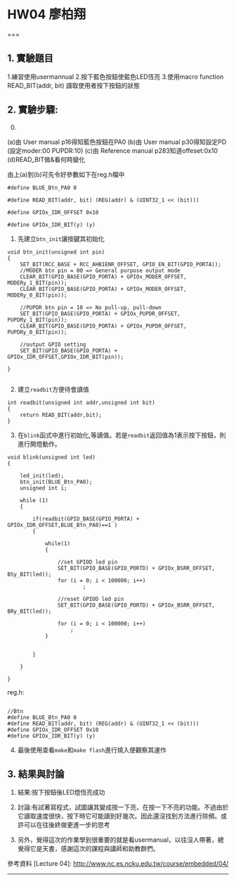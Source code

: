 # **HW04** 廖柏翔

===

## 1. 實驗題目 

1.練習使用usermannual
2.按下藍色按鈕使藍色LED恆亮
3.使用macro function READ_BIT(addr, bit) 讀取使用者按下按鈕的狀態

## 2. 實驗步驟: 

0. 
(a)由 User manual p16得知藍色按鈕在PA0
(b)由 User manual p30得知設定PD (設定moder:00 PUPDR:10)
(c)由 Reference manual p283知道offeset:0x10
(d)READ_BIT做&看何時變化

由上(a)到(b)可先令好參數如下在reg.h檔中
```
#define BLUE_Btn_PA0 0

#define READ_BIT(addr, bit) (REG(addr) & (UINT32_1 << (bit)))

#define GPIOx_IDR_OFFSET 0x10

#define GPIOx_IDR_BIT(y) (y)
```

1. 先建立`btn_init`讓按鍵其初始化
```
void btn_init(unsigned int pin)
{
	SET_BIT(RCC_BASE + RCC_AHB1ENR_OFFSET, GPIO_EN_BIT(GPIO_PORTA));
	//MODER btn pin = 00 => General purpose output mode
	CLEAR_BIT(GPIO_BASE(GPIO_PORTA) + GPIOx_MODER_OFFSET, MODERy_1_BIT(pin));
	CLEAR_BIT(GPIO_BASE(GPIO_PORTA) + GPIOx_MODER_OFFSET, MODERy_0_BIT(pin));

	//PUPDR btn pin = 10 => No pull-up, pull-down
	SET_BIT(GPIO_BASE(GPIO_PORTA) + GPIOx_PUPDR_OFFSET, PUPDRy_1_BIT(pin));
	CLEAR_BIT(GPIO_BASE(GPIO_PORTA) + GPIOx_PUPDR_OFFSET, PUPDRy_0_BIT(pin));

	//output GPIO setting
	SET_BIT(GPIO_BASE(GPIO_PORTA) + GPIOx_IDR_OFFSET,GPIOx_IDR_BIT(pin));

}


```
2. 建立`readbit`方便待會讀值
```
int readbit(unsigned int addr,unsigned int bit)
{
	return READ_BIT(addr,bit);
}
```


3. 在`blink`函式中進行初始化,等讀值。若是`readbit`返回值為1表示按下按鈕，則進行開燈動作。

```
void blink(unsigned int led)
{

	led_init(led);
	btn_init(BLUE_Btn_PA0);
	unsigned int i;              

	while (1)
	{
		
		if(readbit(GPIO_BASE(GPIO_PORTA) + GPIOx_IDR_OFFSET,BLUE_Btn_PA0)==1 )
		{

			while(1)
			{
			
				//set GPIOD led pin
				SET_BIT(GPIO_BASE(GPIO_PORTD) + GPIOx_BSRR_OFFSET, BSy_BIT(led));
				for (i = 0; i < 100000; i++)
						;
					
				//reset GPIOD led pin
				SET_BIT(GPIO_BASE(GPIO_PORTD) + GPIOx_BSRR_OFFSET, BRy_BIT(led));

				for (i = 0; i < 100000; i++)
					;
			}

	
		}

	}
	
}
```


reg.h:

```

//Btn
#define BLUE_Btn_PA0 0
#define READ_BIT(addr, bit) (REG(addr) & (UINT32_1 << (bit)))
#define GPIOx_IDR_OFFSET 0x10
#define GPIOx_IDR_BIT(y) (y)

```



4. 最後使用查看`make`和`make flash`進行燒入便觀察其運作 





## 3. 結果與討論

 1. 結果:按下按鈕後LED燈恆亮成功

 2. 討論:有試著寫程式，試圖讓其變成按一下亮，在按一下不亮的功能。不過由於它讀取速度很快，按下時它可能讀到好幾次。因此還沒找到方法進行除頻。或許可以在往後終做更進一步的思考
 3. 另外，覺得這次的作業學到很重要的就是看usermanual，以往沒人帶著，總覺得它是天書，感謝這次的課程與講師和助教群們。




參考資料
[Lecture 04]: http://www.nc.es.ncku.edu.tw/course/embedded/04/







--------------------




